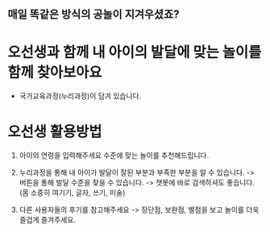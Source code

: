 ## 매일 똑같은 방식의 공놀이 지겨우셨죠?

# 오선생과 함께 내 아이의 발달에 맞는 놀이를 함께 찾아보아요  

* 국가교육과정(누리과정)이 담겨 있습니다. 





# 오선생 활용방법

1. 아이의 연령을 입력해주세요
수준에 맞는 놀이를 추천해드립니다.

2. 누리과정을 통해 내 아이가 발달이 잘된 부분과 부족한 부분을 알 수 있습니다.
-> 버튼을 통해 발달 수준을 찾을 수 있습니다.
-> 챗봇에 바로 검색하셔도 좋습니다.(몸 소중히 여기기, 글자, 쓰기, 미술)

3. 다른 사용자들의 후기를 참고해주세요
-> 장단점, 보완점, 별점을 보고 놀이를 더욱 즐겁게 즐겨주세요.
